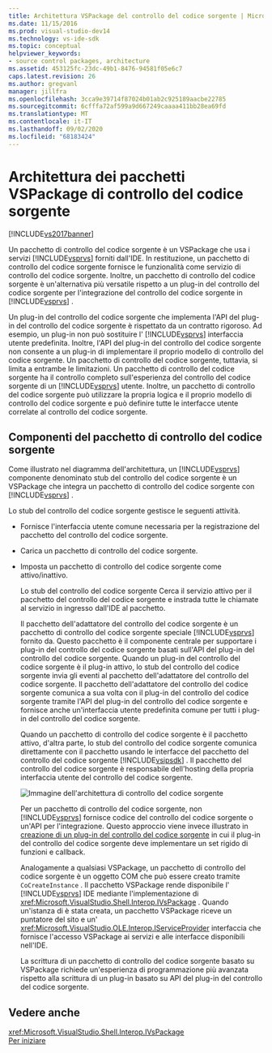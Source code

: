 ```yaml
---
title: Architettura VSPackage del controllo del codice sorgente | Microsoft Docs
ms.date: 11/15/2016
ms.prod: visual-studio-dev14
ms.technology: vs-ide-sdk
ms.topic: conceptual
helpviewer_keywords:
- source control packages, architecture
ms.assetid: 453125fc-23dc-49b1-8476-94581f05e6c7
caps.latest.revision: 26
ms.author: gregvanl
manager: jillfra
ms.openlocfilehash: 3cca9e39714f87024b01ab2c925189aacbe22785
ms.sourcegitcommit: 6cfffa72af599a9d667249caaaa411bb28ea69fd
ms.translationtype: MT
ms.contentlocale: it-IT
ms.lasthandoff: 09/02/2020
ms.locfileid: "68183424"
---
```

# <a name="source-control-vspackage-architecture"></a>Architettura dei pacchetti VSPackage di controllo del codice sorgente
[!INCLUDE[vs2017banner](../../includes/vs2017banner.md)]

Un pacchetto di controllo del codice sorgente è un VSPackage che usa i servizi [!INCLUDE[vsprvs](../../includes/vsprvs-md.md)] forniti dall'IDE. In restituzione, un pacchetto di controllo del codice sorgente fornisce le funzionalità come servizio di controllo del codice sorgente. Inoltre, un pacchetto di controllo del codice sorgente è un'alternativa più versatile rispetto a un plug-in del controllo del codice sorgente per l'integrazione del controllo del codice sorgente in [!INCLUDE[vsprvs](../../includes/vsprvs-md.md)] .  
  
 Un plug-in del controllo del codice sorgente che implementa l'API del plug-in del controllo del codice sorgente è rispettato da un contratto rigoroso. Ad esempio, un plug-in non può sostituire l' [!INCLUDE[vsprvs](../../includes/vsprvs-md.md)] interfaccia utente predefinita. Inoltre, l'API del plug-in del controllo del codice sorgente non consente a un plug-in di implementare il proprio modello di controllo del codice sorgente. Un pacchetto di controllo del codice sorgente, tuttavia, si limita a entrambe le limitazioni. Un pacchetto di controllo del codice sorgente ha il controllo completo sull'esperienza del controllo del codice sorgente di un [!INCLUDE[vsprvs](../../includes/vsprvs-md.md)] utente. Inoltre, un pacchetto di controllo del codice sorgente può utilizzare la propria logica e il proprio modello di controllo del codice sorgente e può definire tutte le interfacce utente correlate al controllo del codice sorgente.  
  
## <a name="source-control-package-components"></a>Componenti del pacchetto di controllo del codice sorgente  
 Come illustrato nel diagramma dell'architettura, un [!INCLUDE[vsprvs](../../includes/vsprvs-md.md)] componente denominato stub del controllo del codice sorgente è un VSPackage che integra un pacchetto di controllo del codice sorgente con [!INCLUDE[vsprvs](../../includes/vsprvs-md.md)] .  
  
 Lo stub del controllo del codice sorgente gestisce le seguenti attività.  
  
- Fornisce l'interfaccia utente comune necessaria per la registrazione del pacchetto del controllo del codice sorgente.  
  
- Carica un pacchetto di controllo del codice sorgente.  
  
- Imposta un pacchetto di controllo del codice sorgente come attivo/inattivo.  
  
  Lo stub del controllo del codice sorgente Cerca il servizio attivo per il pacchetto del controllo del codice sorgente e instrada tutte le chiamate al servizio in ingresso dall'IDE al pacchetto.  
  
  Il pacchetto dell'adattatore del controllo del codice sorgente è un pacchetto di controllo del codice sorgente speciale [!INCLUDE[vsprvs](../../includes/vsprvs-md.md)] fornito da. Questo pacchetto è il componente centrale per supportare i plug-in del controllo del codice sorgente basati sull'API del plug-in del controllo del codice sorgente. Quando un plug-in del controllo del codice sorgente è il plug-in attivo, lo stub del controllo del codice sorgente invia gli eventi al pacchetto dell'adattatore del controllo del codice sorgente. Il pacchetto dell'adattatore del controllo del codice sorgente comunica a sua volta con il plug-in del controllo del codice sorgente tramite l'API del plug-in del controllo del codice sorgente e fornisce anche un'interfaccia utente predefinita comune per tutti i plug-in del controllo del codice sorgente.  
  
  Quando un pacchetto di controllo del codice sorgente è il pacchetto attivo, d'altra parte, lo stub del controllo del codice sorgente comunica direttamente con il pacchetto usando le interfacce del pacchetto del controllo del codice sorgente [!INCLUDE[vsipsdk](../../includes/vsipsdk-md.md)] . Il pacchetto del controllo del codice sorgente è responsabile dell'hosting della propria interfaccia utente del controllo del codice sorgente.  
  
  ![Immagine dell'architettura di controllo del codice sorgente](../../extensibility/internals/media/vsipsccarch.gif "VSIPSCCArch")  
  
  Per un pacchetto di controllo del codice sorgente, non [!INCLUDE[vsprvs](../../includes/vsprvs-md.md)] fornisce codice del controllo del codice sorgente o un'API per l'integrazione. Questo approccio viene invece illustrato in [creazione di un plug-in del controllo del codice sorgente](../../extensibility/internals/creating-a-source-control-plug-in.md) in cui il plug-in del controllo del codice sorgente deve implementare un set rigido di funzioni e callback.  
  
  Analogamente a qualsiasi VSPackage, un pacchetto di controllo del codice sorgente è un oggetto COM che può essere creato tramite `CoCreateInstance` . Il pacchetto VSPackage rende disponibile l' [!INCLUDE[vsprvs](../../includes/vsprvs-md.md)] IDE mediante l'implementazione di <xref:Microsoft.VisualStudio.Shell.Interop.IVsPackage> . Quando un'istanza di è stata creata, un pacchetto VSPackage riceve un puntatore del sito e un' <xref:Microsoft.VisualStudio.OLE.Interop.IServiceProvider> interfaccia che fornisce l'accesso VSPackage ai servizi e alle interfacce disponibili nell'IDE.  
  
  La scrittura di un pacchetto di controllo del codice sorgente basato su VSPackage richiede un'esperienza di programmazione più avanzata rispetto alla scrittura di un plug-in basato su API del plug-in del controllo del codice sorgente.  
  
## <a name="see-also"></a>Vedere anche  
 <xref:Microsoft.VisualStudio.Shell.Interop.IVsPackage>   
 [Per iniziare](../../extensibility/internals/getting-started-with-source-control-vspackages.md)
